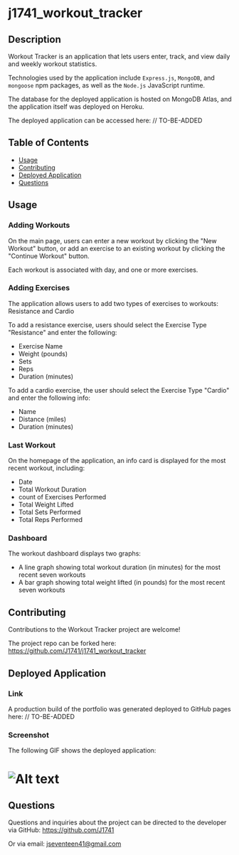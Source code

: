# j1741_workout_tracker

## Description

Workout Tracker is an application that lets users enter, track, and view daily and weekly workout statistics.

Technologies used by the application include `Express.js`, `MongoDB`, and `mongoose` npm packages, as well as the `Node.js` JavaScript runtime.

The database for the deployed application is hosted on MongoDB Atlas, and the application itself was deployed on Heroku.

The deployed application can be accessed here:
// TO-BE-ADDED

## Table of Contents

- [Usage](#usage)
- [Contributing](#contributing)
- [Deployed Application](#deployed-application)
- [Questions](#questions)

## Usage

### Adding Workouts

On the main page, users can enter a new workout by clicking the "New Workout" button, or add an exercise to an existing workout by clicking the "Continue Workout" button.

Each workout is associated with day, and one or more exercises.

### Adding Exercises

The application allows users to add two types of exercises to workouts: Resistance and Cardio

To add a resistance exercise, users should select the Exercise Type "Resistance" and enter the following:

- Exercise Name
- Weight (pounds)
- Sets
- Reps
- Duration (minutes)

To add a cardio exercise, the user should select the Exercise Type "Cardio" and enter the following info:

- Name
- Distance (miles)
- Duration (minutes)

### Last Workout

On the homepage of the application, an info card is displayed for the most recent workout, including:

- Date
- Total Workout Duration
- count of Exercises Performed
- Total Weight Lifted
- Total Sets Performed
- Total Reps Performed

### Dashboard

The workout dashboard displays two graphs:

- A line graph showing total workout duration (in minutes) for the most recent seven workouts
- A bar graph showing total weight lifted (in pounds) for the most recent seven workouts

## Contributing

Contributions to the Workout Tracker project are welcome!

The project repo can be forked here: https://github.com/J1741/j1741_workout_tracker

## Deployed Application

### Link

A production build of the portfolio was generated deployed to GitHub pages here: // TO-BE-ADDED

### Screenshot

The following GIF shows the deployed application:

# ![Alt text](./demo.gif?raw=true "GIF of workout tracker")

## Questions

Questions and inquiries about the project can be directed to the developer via GitHub: https://github.com/J1741

Or via email: jseventeen41@gmail.com
